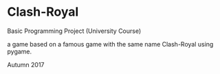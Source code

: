 # Clash-Royal
Basic Programming Project (University Course)

a game based on a famous game with the same name Clash-Royal using pygame.

Autumn 2017
